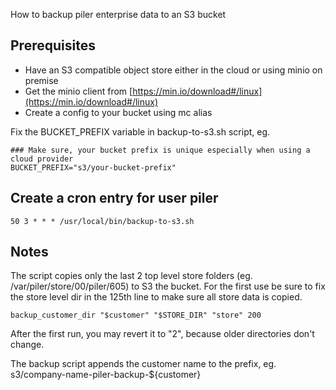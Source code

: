How to backup piler enterprise data to an S3 bucket

## Prerequisites

* Have an S3 compatible object store either in the cloud or using minio on premise
* Get the minio client from [https://min.io/download#/linux](https://min.io/download#/linux)
* Create a config to your bucket using mc alias

Fix the BUCKET_PREFIX variable in backup-to-s3.sh script, eg.

```
### Make sure, your bucket prefix is unique especially when using a cloud provider
BUCKET_PREFIX="s3/your-bucket-prefix"
```

## Create a cron entry for user piler

```
50 3 * * * /usr/local/bin/backup-to-s3.sh
```

## Notes

The script copies only the last 2 top level store folders (eg. /var/piler/store/00/piler/605) to S3 the bucket.
For the first use be sure to fix the store level dir in the 125th line to make sure all store data is copied.

```
backup_customer_dir "$customer" "$STORE_DIR" "store" 200
```

After the first run, you may revert it to "2", because older directories don't change.

The backup script appends the customer name to the prefix, eg. s3/company-name-piler-backup-${customer}
